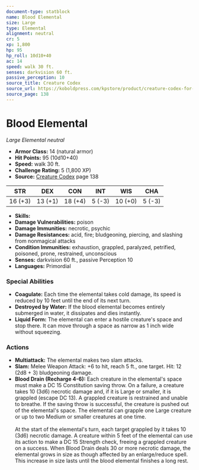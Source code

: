 ```yaml
---
document-type: statblock
name: Blood Elemental
size: Large
type: Elemental
alignment: neutral
cr: 5
xp: 1,800
hp: 95
hp_roll: 10d10+40
ac: 14
speed: walk 30 ft.
senses: darkvision 60 ft. 
passive_perception: 10
source_title: Creature Codex
source_url: https://koboldpress.com/kpstore/product/creature-codex-for-5th-edition-dnd
source_page: 138
---
```


# Blood Elemental

*Large* *Elemental* *neutral*

- **Armor Class:** 14 (natural armor)
- **Hit Points:** 95 (10d10+40)
- **Speed:** walk 30 ft.
- **Challenge Rating:** 5 (1,800 XP)
- **Source:** [Creature Codex](https://koboldpress.com/kpstore/product/creature-codex-for-5th-edition-dnd) page 138

| STR | DEX | CON | INT | WIS | CHA |
| --- | --- | --- | --- | --- | --- |
| 16 (+3) | 13 (+1) | 18 (+4) | 5 (-3) | 10 (+0) | 5 (-3) |

- **Skills:** 
- **Damage Vulnerabilities:** poison
- **Damage Immunities:** necrotic, psychic
- **Damage Resistances:** acid, fire; bludgeoning, piercing, and slashing from nonmagical attacks
- **Condition Immunities:** exhaustion, grappled, paralyzed, petrified, poisoned, prone, restrained, unconscious
- **Senses:** darkvision 60 ft., passive Perception 10
- **Languages:** Primordial

### Special Abilities

- **Coagulate:** Each time the elemental takes cold damage, its speed is reduced by 10 feet until the end of its next turn.
- **Destroyed by Water:** If the blood elemental becomes entirely submerged in water, it dissipates and dies instantly.
- **Liquid Form:** The elemental can enter a hostile creature's space and stop there. It can move through a space as narrow as 1 inch wide without squeezing.

### Actions

- **Multiattack:** The elemental makes two slam attacks.
- **Slam:** Melee Weapon Attack: +6 to hit, reach 5 ft., one target. Hit: 12 (2d8 + 3) bludgeoning damage.
- **Blood Drain (Recharge 4-6):** Each creature in the elemental's space must make a DC 15 Constitution saving throw. On a failure, a creature takes 10 (3d6) necrotic damage and, if it is Large or smaller, it is grappled (escape DC 13). A grappled creature is restrained and unable to breathe. If the saving throw is successful, the creature is pushed out of the elemental's space. The elemental can grapple one Large creature or up to two Medium or smaller creatures at one time.<br><br>At the start of the elemental's turn, each target grappled by it takes 10 (3d6) necrotic damage. A creature within 5 feet of the elemental can use its action to make a DC 15 Strength check, freeing a grappled creature on a success. When Blood Drain deals 30 or more necrotic damage, the elemental grows in size as though affected by an enlarge/reduce spell. This increase in size lasts until the blood elemental finishes a long rest.
